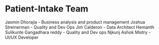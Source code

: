 # Patient-Intake Team
Jasmin Dhorajia - Business analysis and product management
Joshua Streinerman - Quality and Dev Ops
Jim Calderon - Data Architect 
Hemanth Sulikunte Gangadhara reddy - Quality and Dev ops
Njkunj Ashok Mistry - UI/UX Developer
